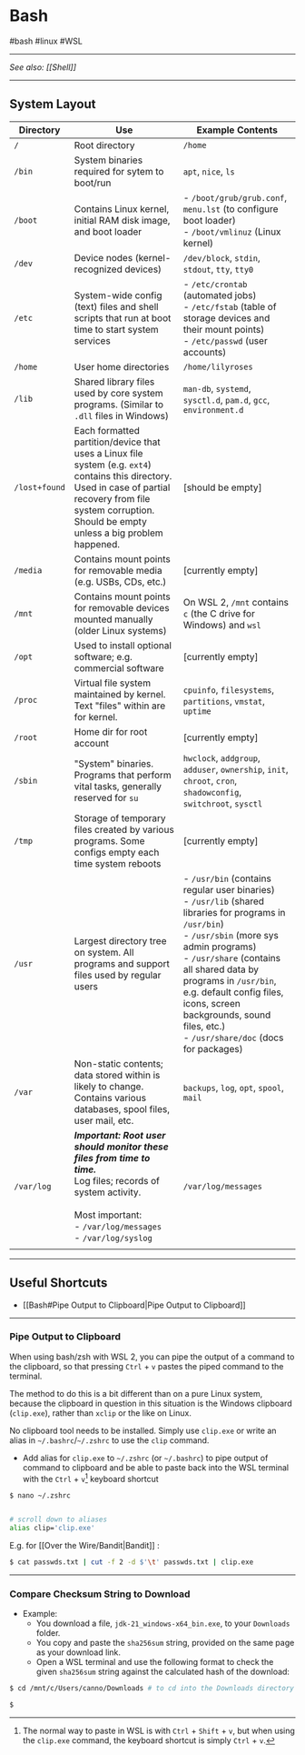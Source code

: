 # Bash
#bash #linux #WSL

---

*See also: [[Shell]]*

---

## System Layout

| Directory | Use | Example Contents |
| ---- | ---- | ---- |
| `/` | Root directory | `/home` |
| `/bin` | System binaries required for sytem to boot/run | `apt`, `nice`, `ls` |
| `/boot` | Contains Linux kernel, initial RAM disk image, and boot loader | - `/boot/grub/grub.conf`, `menu.lst` (to configure boot loader)<br>- `/boot/vmlinuz` (Linux kernel) |
| `/dev` | Device nodes (kernel-recognized devices) | `/dev/block`, `stdin`, `stdout`, `tty`, `tty0` |
| `/etc` | System-wide config (text) files and shell scripts that run at boot time to start system services | - `/etc/crontab` (automated jobs)<br>- `/etc/fstab` (table of storage devices and their mount points)<br>- `/etc/passwd` (user accounts) |
| `/home` | User home directories | `/home/lilyroses` |
| `/lib` | Shared library files used by core system programs. (Similar to `.dll` files in Windows) | `man-db`, `systemd`, `sysctl.d`, `pam.d`, `gcc`, `environment.d` |
| `/lost+found` | Each formatted partition/device that uses a Linux file system (e.g. `ext4`) contains this directory. Used in case of partial recovery from file system corruption. Should be empty unless a big problem happened. | [should be empty] |
| `/media` | Contains mount points for removable media (e.g. USBs, CDs, etc.) | [currently empty] |
| `/mnt` | Contains mount points for removable devices mounted manually (older Linux systems) | On WSL 2, `/mnt` contains `c` (the C drive for Windows) and `wsl` |
| `/opt` | Used to install optional software; e.g. commercial software | [currently empty] |
| `/proc` | Virtual file system maintained by kernel. Text "files" within are for kernel. | `cpuinfo`, `filesystems`, `partitions`, `vmstat`, `uptime` |
| `/root` | Home dir for root account | [currently empty] |
| `/sbin` | "System" binaries. Programs that perform vital tasks, generally reserved for `su` | `hwclock`, `addgroup`, `adduser`, `ownership`, `init`, `chroot`, `cron`, `shadowconfig`, `switchroot`, `sysctl` |
| `/tmp` | Storage of temporary files created by various programs. Some configs empty each time system reboots | [currently empty] |
| `/usr` | Largest directory tree on system. All programs and support files used by regular users | - `/usr/bin` (contains regular user binaries)<br>- `/usr/lib` (shared libraries for programs in `/usr/bin`)<br>- `/usr/sbin` (more sys admin programs)<br>- `/usr/share` (contains all shared data by programs in `/usr/bin`, e.g. default config files, icons, screen backgrounds, sound files, etc.)<br>- `/usr/share/doc` (docs for packages) |
| `/var` | Non-static contents; data stored within is likely to change. Contains various databases, spool files, user mail, etc. | `backups`, `log`, `opt`, `spool`, `mail` |
| `/var/log` | ***Important: Root user should monitor these files from time to time.*** <br>Log files; records of system activity.<br><br>Most important: <br>- `/var/log/messages`<br>- `/var/log/syslog`  | `/var/log/messages` |
|  |  |  |
 

---

## Useful Shortcuts

- [[Bash#Pipe Output to Clipboard|Pipe Output to Clipboard]]

---

### Pipe Output to Clipboard 

When using bash/zsh with WSL 2, you can pipe the output of a command to the clipboard, so that pressing `Ctrl` + `v` pastes the piped command to the terminal. 

The method to do this is a bit different than on a pure Linux system, because the clipboard in question in this situation is the Windows clipboard (`clip.exe`), rather than `xclip` or the like on Linux.

No clipboard tool needs to be installed. Simply use `clip.exe` or write an alias in `~/.bashrc`/`~/.zshrc` to use the `clip` command.

- Add alias for `clip.exe` to `~/.zshrc` (or `~/.bashrc`) to pipe output of command to clipboard and be able to paste back into the WSL terminal with the `Ctrl` + `v`[^1] keyboard shortcut

```bash
$ nano ~/.zshrc


# scroll down to aliases
alias clip='clip.exe'
```

E.g. for [[Over the Wire/Bandit|Bandit]] :

```bash
$ cat passwds.txt | cut -f 2 -d $'\t' passwds.txt | clip.exe
```

---

### Compare Checksum String to Download

- Example: 
	- You download a file, `jdk-21_windows-x64_bin.exe`, to your `Downloads` folder.
	- You copy and paste the `sha256sum` string, provided on the same page as your download link.
	- Open a WSL terminal and use the following format to check the given `sha256sum` string against the calculated hash of the download:

```bash
$ cd /mnt/c/Users/canno/Downloads # to cd into the Downloads directory

$ 
```


[^1]: The normal way to paste in WSL is with `Ctrl` + `Shift` + `v`, but when using the `clip.exe` command, the keyboard shortcut is simply `Ctrl` + `v`.
